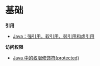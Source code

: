 # 基础

**引用**

+ [Java：强引用，软引用，弱引用和虚引用](https://blog.csdn.net/qq_39192827/article/details/85611873)

**访问权限**

+ [Java 中的权限修饰符(protected)](https://blog.csdn.net/asahinokawa/article/details/80777302)
